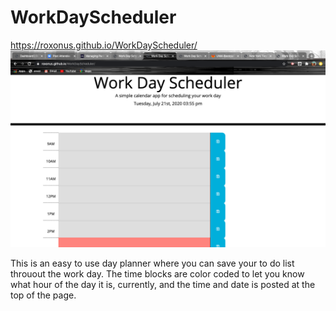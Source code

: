# WorkDayScheduler
https://roxonus.github.io/WorkDayScheduler/
![screenshot](assets/Scheduleimg.png)

This is an easy to use day planner where you can save your to do list throuout the work day. The time blocks are color coded to let you know what hour of the day it is, currently, and the time and date is posted at the top of the page.
